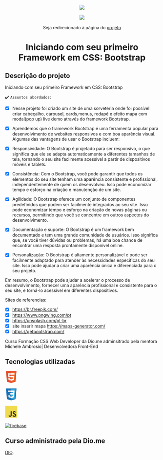 <p align="center">
    <img width="700" src="https://user-images.githubusercontent.com/102911341/230969917-58a11034-a473-4b8b-a0db-620cd5a7c87c.png">
</p>

<p align="center">
    <img width="700" src="https://user-images.githubusercontent.com/102911341/230970199-59f9f303-9f4d-4e49-9b67-41d85512cebd.png">
</p>

<p align="center">Seja redirecionado à página do 
<a href="# " target="_blank">projeto</a></p>


<p> <h1 align="center">Iniciando com seu primeiro Framework em CSS: Bootstrap</h1></p>

## Descrição do projeto 

<p align="justify">
 
 Iniciando com seu primeiro Framework em CSS: Bootstrap

 :heavy_check_mark: `Assuntos abordados:`

- [x] Nesse projeto foi criado um site de uma sorveteria onde foi possível  criar cabeçalho, carousel, cards,menus, rodapé e efeito mapa com modal(pop up) live demo através do framework Bootstrap.

- [x] Aprendemos que o  framework Bootstrap é uma ferramenta popular para desenvolvimento de websites responsivos e com boa aparência visual. Algumas das vantagens de usar o Bootstrap incluem:

- [x] Responsividade: O Bootstrap é projetado para ser responsivo, o que significa que ele se adapta automaticamente a diferentes tamanhos de tela, tornando o seu site facilmente acessível a partir de dispositivos móveis e tablets.

- [x] Consistência: Com o Bootstrap, você pode garantir que todos os elementos do seu site tenham uma aparência consistente e profissional, independentemente de quem os desenvolveu. Isso pode economizar tempo e esforço na criação e manutenção de um site.

- [x] Agilidade: O Bootstrap oferece um conjunto de componentes predefinidos que podem ser facilmente integrados ao seu site. Isso pode economizar tempo e esforço na criação de novas páginas ou recursos, permitindo que você se concentre em outros aspectos do desenvolvimento.

- [x] Documentação e suporte: O Bootstrap é um framework bem documentado e tem uma grande comunidade de usuários. Isso significa que, se você tiver dúvidas ou problemas, há uma boa chance de encontrar uma resposta prontamente disponível online.

- [x] Personalização: O Bootstrap é altamente personalizável e pode ser facilmente adaptado para atender às necessidades específicas do seu site. Isso pode ajudar a criar uma aparência única e diferenciada para o seu projeto.

Em resumo, o Bootstrap pode ajudar a acelerar o processo de desenvolvimento, fornecer uma aparência profissional e consistente para o seu site, e torná-lo acessível em diferentes dispositivos.

Sites de referencias:
- [x] https://br.freepik.com/
- [x] https://www.pngwing.com/pt
- [x] https://unsplash.com/pt-br
- [x] site inserir mapa https://maps-generator.com/
- [x] https://getbootstrap.com/

Curso Formação CSS Web Developer da Dio.me adminsitrado pela mentora Michele Ambrosio| Desenvolvedora Front-End


</p>

###

## Tecnologias utilizadas

<a href="#" target="_blank"> <img src="https://raw.githubusercontent.com/devicons/devicon/master/icons/html5/html5-original.svg" alt="html" width="40" height="40"/> </a> 

<a href="#" target="_blank"> <img src="https://raw.githubusercontent.com/devicons/devicon/master/icons/css3/css3-original.svg" alt="css" width="40" height="40"/> </a> 

<a href="#" target="_blank"> <img src="https://raw.githubusercontent.com/devicons/devicon/master/icons/javascript/javascript-original.svg" alt="css" width="40" height="40"/> </a> 

<a href="#" target="_blank"> <img src="https://logospng.org/wp-content/uploads/bootstrap.png" alt="firebase" width="40" height="40"/> </a>

###


## Curso administrado pela Dio.me

 [DIO](https://www.dio.me/).














